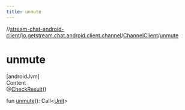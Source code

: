 ```yaml
---
title: unmute
---
```

//[stream-chat-android-client](../../../index.md)/[io.getstream.chat.android.client.channel](../index.md)/[ChannelClient](index.md)/[unmute](unmute.md)



# unmute  
[androidJvm]  
Content  
@[CheckResult](https://developer.android.com/reference/kotlin/androidx/annotation/CheckResult.html)()  
  
fun [unmute](unmute.md)(): Call&lt;[Unit](https://kotlinlang.org/api/latest/jvm/stdlib/kotlin/-unit/index.html)&gt;  



